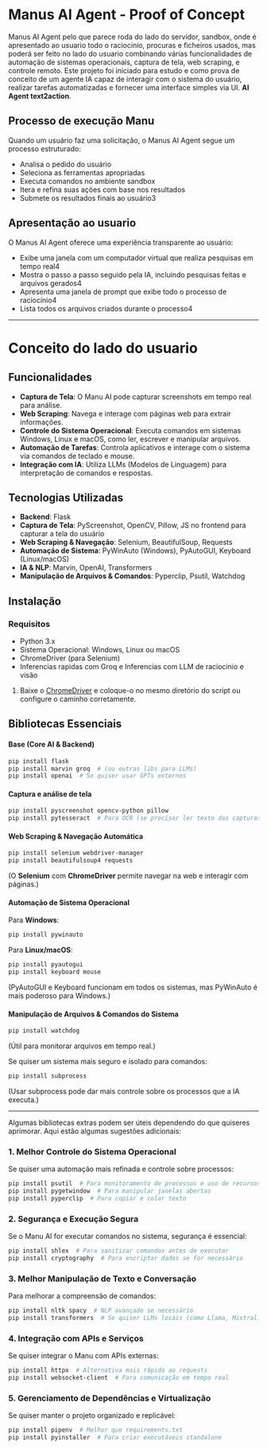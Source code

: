 # Manus AI Agent - Proof of Concept

Manus AI Agent pelo que parece roda do lado do servidor, sandbox, onde é apresentado ao usuario todo o raciocinio, procuras e ficheiros usados, mas poderá ser feito no lado do usuario combinando várias funcionalidades de automação de sistemas operacionais, captura de tela, web scraping, e controle remoto. Este projeto foi iniciado para estudo e como prova de conceito de um agente IA capaz de interagir com o sistema do usuário, realizar tarefas automatizadas e fornecer uma interface simples via UI. **AI Agent text2action**.

## Processo de execução Manu

Quando um usuário faz uma solicitação, o Manus AI Agent segue um processo estruturado:

- Analisa o pedido do usuário
- Seleciona as ferramentas apropriadas
- Executa comandos no ambiente sandbox
- Itera e refina suas ações com base nos resultados
- Submete os resultados finais ao usuário3

## Apresentação ao usuario

O Manus AI Agent oferece uma experiência transparente ao usuário:

- Exibe uma janela com um computador virtual que realiza pesquisas em tempo real4
- Mostra o passo a passo seguido pela IA, incluindo pesquisas feitas e arquivos gerados4
- Apresenta uma janela de prompt que exibe todo o processo de raciocínio4
- Lista todos os arquivos criados durante o processo4

---

# Conceito do lado do usuario

## Funcionalidades

- **Captura de Tela**: O Manu AI pode capturar screenshots em tempo real para análise.
- **Web Scraping**: Navega e interage com páginas web para extrair informações.
- **Controle do Sistema Operacional**: Executa comandos em sistemas Windows, Linux e macOS, como ler, escrever e manipular arquivos.
- **Automação de Tarefas**: Controla aplicativos e interage com o sistema via comandos de teclado e mouse.
- **Integração com IA**: Utiliza LLMs (Modelos de Linguagem) para interpretação de comandos e respostas.

## Tecnologias Utilizadas

- **Backend**: Flask
- **Captura de Tela**: PyScreenshot, OpenCV, Pillow, JS no frontend para capturar a tela do usuário
- **Web Scraping & Navegação**: Selenium, BeautifulSoup, Requests
- **Automação de Sistema**: PyWinAuto (Windows), PyAutoGUI, Keyboard (Linux/macOS)
- **IA & NLP**: Marvin, OpenAI, Transformers
- **Manipulação de Arquivos & Comandos**: Pyperclip, Psutil, Watchdog

## Instalação

### Requisitos

- Python 3.x
- Sistema Operacional: Windows, Linux ou macOS
- ChromeDriver (para Selenium)
- Inferencias rapidas com Groq e Inferencias com LLM de raciocinio e visão

1. Baixe o [ChromeDriver](https://sites.google.com/a/chromium.org/chromedriver/) e coloque-o no mesmo diretório do script ou configure o caminho corretamente.

## Bibliotecas Essenciais  

#### **Base (Core AI & Backend)**  
```sh
pip install flask
pip install marvin groq  # (ou outras libs para LLMs)
pip install openai  # Se quiser usar GPTs externos
```

#### **Captura e análise de tela**  
```sh
pip install pyscreenshot opencv-python pillow
pip install pytesseract  # Para OCR (se precisar ler texto das capturas)
```

#### **Web Scraping & Navegação Automática**  
```sh
pip install selenium webdriver-manager
pip install beautifulsoup4 requests
```
(O **Selenium** com **ChromeDriver** permite navegar na web e interagir com páginas.)

#### **Automação de Sistema Operacional**  
Para **Windows**:  
```sh
pip install pywinauto
```
Para **Linux/macOS**:  
```sh
pip install pyautogui
pip install keyboard mouse
```
(PyAutoGUI e Keyboard funcionam em todos os sistemas, mas PyWinAuto é mais poderoso para Windows.)  

#### **Manipulação de Arquivos & Comandos do Sistema**  
```sh
pip install watchdog
```
(Útil para monitorar arquivos em tempo real.)  

Se quiser um sistema mais seguro e isolado para comandos:  
```sh
pip install subprocess
```
(Usar subprocess pode dar mais controle sobre os processos que a IA executa.)  

---

Algumas bibliotecas extras podem ser úteis dependendo do que quiseres aprimorar. Aqui estão algumas sugestões adicionais:  

### **1. Melhor Controle do Sistema Operacional**  
Se quiser uma automação mais refinada e controle sobre processos:  
```sh
pip install psutil  # Para monitoramento de processos e uso de recursos
pip install pygetwindow  # Para manipular janelas abertas
pip install pyperclip  # Para copiar e colar texto
```

### **2. Segurança e Execução Segura**  
Se o Manu AI for executar comandos no sistema, segurança é essencial:  
```sh
pip install shlex  # Para sanitizar comandos antes de executar
pip install cryptography  # Para encriptar dados se for necessário
```

### **3. Melhor Manipulação de Texto e Conversação**  
Para melhorar a compreensão de comandos:  
```sh
pip install nltk spacy  # NLP avançado se necessário
pip install transformers  # Se quiser LLMs locais (como Llama, Mistral)
```

### **4. Integração com APIs e Serviços**  
Se quiser integrar o Manu com APIs externas:  
```sh
pip install httpx  # Alternativa mais rápida ao requests
pip install websocket-client  # Para comunicação em tempo real
```

### **5. Gerenciamento de Dependências e Virtualização**  
Se quiser manter o projeto organizado e replicável:  
```sh
pip install pipenv  # Melhor que requirements.txt
pip install pyinstaller  # Para criar executáveis standalone
```
